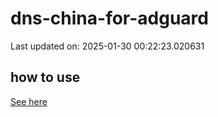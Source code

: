 # dns-china-for-adguard

Last updated on: 2025-01-30 00:22:23.020631

## how to use

[See here](https://github.com/AdguardTeam/AdGuardHome/wiki/Configuration#upstreams-from-file)
